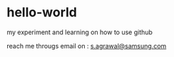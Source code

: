 # hello-world
my experiment and learning on how to use github

reach me througs email on : s.agrawal@samsung.com
